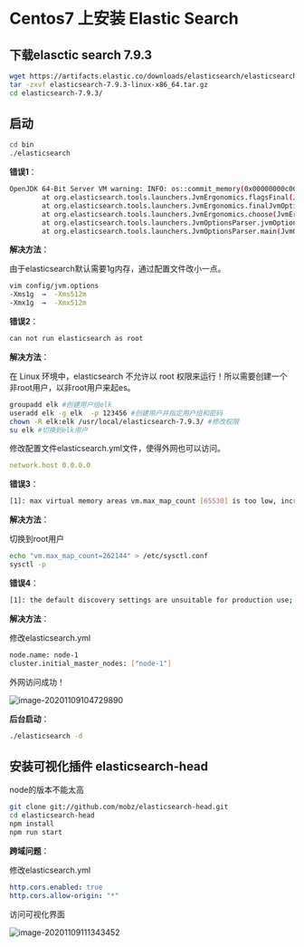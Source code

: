 # Centos7 上安装 Elastic Search

## 下载elasctic search 7.9.3

```bash
wget https://artifacts.elastic.co/downloads/elasticsearch/elasticsearch-7.9.3-linux-x86_64.tar.gz
tar -zxvf elasticsearch-7.9.3-linux-x86_64.tar.gz
cd elasticsearch-7.9.3/
```



## 启动

```bash
cd bin
./elasticsearch
```

**错误1**：

```bash
OpenJDK 64-Bit Server VM warning: INFO: os::commit_memory(0x00000000c0000000, 1073741824, 0) failed; error='Not enough space' (errno=12)
        at org.elasticsearch.tools.launchers.JvmErgonomics.flagsFinal(JvmErgonomics.java:126)
        at org.elasticsearch.tools.launchers.JvmErgonomics.finalJvmOptions(JvmErgonomics.java:88)
        at org.elasticsearch.tools.launchers.JvmErgonomics.choose(JvmErgonomics.java:59)
        at org.elasticsearch.tools.launchers.JvmOptionsParser.jvmOptions(JvmOptionsParser.java:137)
        at org.elasticsearch.tools.launchers.JvmOptionsParser.main(JvmOptionsParser.java:95)
```



**解决方法**：

由于elasticsearch默认需要1g内存，通过配置文件改小一点。

```bash
vim config/jvm.options  
-Xms1g  →  -Xms512m
-Xmx1g  →  -Xmx512m
```



**错误2**：

```bash
can not run elasticsearch as root
```



**解决方法**：

在 Linux 环境中，elasticsearch 不允许以 root 权限来运行！所以需要创建一个非root用户，以非root用户来起es。

```bash
groupadd elk #创建用户组elk
useradd elk -g elk  -p 123456 #创建用户并指定用户组和密码
chown -R elk:elk /usr/local/elasticsearch-7.9.3/ #修改权限
su elk #切换到elk用户
```



修改配置文件elasticsearch.yml文件，使得外网也可以访问。

```yml
network.host 0.0.0.0
```



**错误3**：

```bash
[1]: max virtual memory areas vm.max_map_count [65530] is too low, increase to at least [262144]
```



**解决方法**：

切换到root用户

```bash
echo "vm.max_map_count=262144" > /etc/sysctl.conf
sysctl -p
```



**错误4**：

```bash
[1]: the default discovery settings are unsuitable for production use; at least one of [discovery.seed_hosts, discovery.seed_providers, cluster.initial_master_nodes] must be configured
```



**解决方法**：

修改elasticsearch.yml

```bash
node.name: node-1
cluster.initial_master_nodes: ["node-1"]
```



外网访问成功！

![image-20201109104729890](http://cdn.chenjianyin.com/markdown/elastic-search-1.png)

**后台启动**：

```bash
./elasticsearch -d
```



## 安装可视化插件 elasticsearch-head

node的版本不能太高

```bash
git clone git://github.com/mobz/elasticsearch-head.git
cd elasticsearch-head
npm install
npm run start
```



**跨域问题**：

修改elasticsearch.yml

```yaml
http.cors.enabled: true
http.cors.allow-origin: "*"
```



访问可视化界面

![image-20201109111343452](http://cdn.chenjianyin.com/markdown/elasticsearch-2.png)

